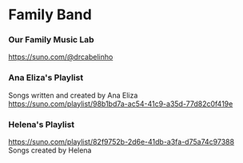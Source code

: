 # Family Band

### Our Family Music Lab
https://suno.com/@drcabelinho

### Ana Eliza's Playlist 
Songs written and created by Ana Eliza<BR>
https://suno.com/playlist/98b1bd7a-ac54-41c9-a35d-77d82c0f419e<BR>

### Helena's Playlist 
https://suno.com/playlist/82f9752b-2d6e-41db-a3fa-d75a74c97388<BR>
Songs created by Helena<BR>
